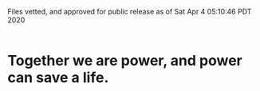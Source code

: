 Files vetted, and approved for public release as of Sat Apr  4 05:10:46 PDT 2020<br><br><h1>Together we are power, and power can save a life.</h1>

